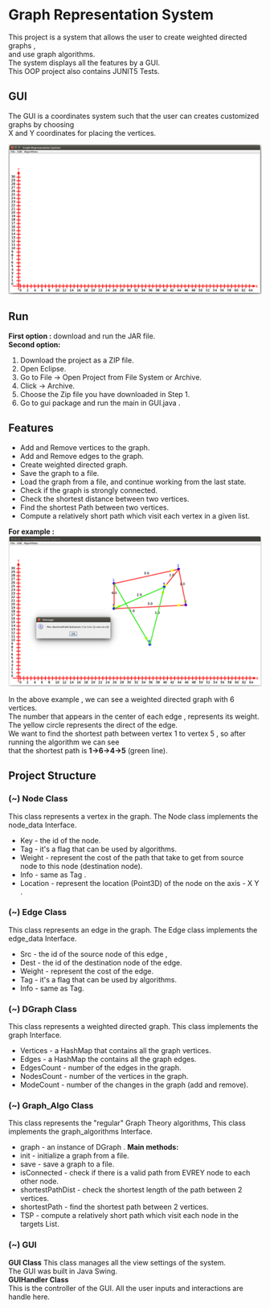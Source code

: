 # Graph Representation System
This project is a system that allows the user to create weighted directed graphs ,<br />
and use graph algorithms.<br />
The system displays all the features by a GUI.<br />
This OOP project also contains JUNIT5 Tests.<br />
 
## GUI
The GUI is a coordinates system such that the user can creates customized graphs by choosing\
X and Y coordinates for placing the vertices.<br />

![enter image description here](https://github.com/shoval6/Graph-Representation-System/blob/master/img/1-img.png?raw=true)


## Run
**First option :**  download and run the JAR file.<br />
**Second option:** <br />
1. Download the project as a ZIP file.
2. Open Eclipse.
3. Go to File -> Open Project from File System or Archive.
4. Click -> Archive.
5. Choose the Zip file you have downloaded in Step 1.
6. Go to gui package and run the main in GUI.java .

## Features

* Add and Remove vertices to the graph.
* Add and Remove edges to the graph.
* Create weighted directed graph.
* Save the graph to a file.
* Load the graph from a file, and continue working from the last state.
* Check if the graph is strongly connected.
* Check the shortest distance between two vertices.
* Find the shortest Path between two vertices.
* Compute a relatively short path which visit each vertex in a given list.

**For example :**
![enter image description here](https://github.com/shoval6/Graph-Representation-System/blob/master/img/2-img.png?raw=true)

In the above example , we can see a weighted directed graph with 6 vertices.<br />
The number that appears in the center of each edge , represents its weight.<br />
The yellow circle represents the direct of the edge.<br />
We want to find the shortest path between vertex 1 to vertex 5 , so after running the algorithm we can see<br />
that the shortest path is **1->6->4->5** (green line).<br />

## Project Structure

### (~) Node Class
This class represents a vertex in the graph. 
The Node class implements the node_data Interface.
 * Key - the id of the node.
 * Tag - it's a flag that can be used by algorithms.
 * Weight - represent the cost of the path that take to get from source node to this node (destination node). 
 * Info - same as Tag .
 * Location - represent the location (Point3D) of the node on the axis - X Y .

### (~) Edge Class
This class represents an edge in the graph.
The Edge class implements the edge_data Interface.
* Src - the id of the source node of this edge ,
* Dest - the id of the destination node of the edge.
* Weight - represent the cost of the edge.
* Tag - it's a flag that can be used by algorithms.
* Info - same as Tag.

### (~) DGraph Class
This class represents a weighted directed graph.
This class implements the graph Interface.
* Vertices - a HashMap that contains all the graph vertices.
* Edges - a HashMap the contains all the graph edges.
* EdgesCount - number of the edges in the graph.
* NodesCount - number of the vertices in the graph.
* ModeCount - number of the changes in the graph (add and remove).

### (~) Graph_Algo Class
This class represents the "regular" Graph Theory algorithms,
This class implements the graph_algorithms Interface.
* graph - an instance of DGraph .
 **Main methods:**
* init - initialize a graph from a file.
* save - save a graph to a file.
* isConnected - check if there is a valid path from EVREY node to each other node.
* shortestPathDist - check the shortest length of the path between 2 vertices.
* shortestPath - find the shortest path between 2 vertices.
* TSP - compute a relatively short path which visit each node in the targets List.
 
### (~) GUI 
**GUI Class**
This class manages all the view settings of the system.<br />
The GUI was built in Java Swing.<br />
**GUIHandler Class**<br />
This is the controller of the GUI. All the user inputs and interactions are handle here.<br />
